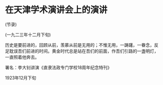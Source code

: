 # 在天津学术演讲会上的演讲

 

(节录)

 

(一九二三年十二月下旬)

 

历史是要前进的，回顾从前，羡慕从前是无用的；不惟无用，一踌躇，一眷念，反足耽误吾们前进的时间。黄金时代总是站在吾们的前面，作吾们引路的一盏明灯，一直照着他奔去。

 

署名：李大钊讲演《直隶法政专门学校18周年纪念特刊》

1923年12月下旬

 

